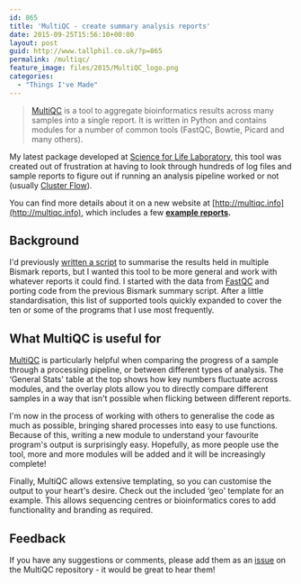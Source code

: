 ```yaml
---
id: 865
title: 'MultiQC - create summary analysis reports'
date: 2015-09-25T15:56:10+00:00
layout: post
guid: http://www.tallphil.co.uk/?p=865
permalink: /multiqc/
feature_image: files/2015/MultiQC_logo.png
categories:
  - "Things I've Made"
---
```

> [MultiQC](https://github.com/ewels/MultiQC) is a tool to aggregate bioinformatics results across many samples into a single report. It is written in Python and contains modules for a number of common tools (FastQC, Bowtie, Picard and many others).

My latest package developed at [Science for Life Laboratory](http://www.scilifelab.se/facilities/genomics-applications/), this tool was created out of frustration at having to look through hundreds of log files and sample reports to figure out if running an analysis pipeline worked or not (usually [Cluster Flow](http://clusterflow.io/)).

You can find more details about it on a new website at [http://multiqc.info](http://multiqc.info), which includes a few **[example reports](http://multiqc.info/#examples).**

## Background

I'd previously [written a script](https://github.com/ewels/ngi_visualizations/tree/master/stand_alone/bismark_summary) to summarise the results held in multiple Bismark reports, but I wanted this tool to be more general and work with whatever reports it could find. I started with the data from [FastQC](http://www.bioinformatics.babraham.ac.uk/projects/fastqc/) and porting code from the previous Bismark summary script. After a little standardisation, this list of supported tools quickly expanded to cover the ten or some of the programs that I use most frequently.

## What MultiQC is useful for

[MultiQC](https://github.com/ewels/MultiQC) is particularly helpful when comparing the progress of a sample through a processing pipeline, or between different types of analysis. The &#8216;General Stats' table at the top shows how key numbers fluctuate across modules, and the overlay plots allow you to directly compare different samples in a way that isn't possible when flicking between different reports.

I'm now in the process of working with others to generalise the code as much as possible, bringing shared processes into easy to use functions. Because of this, writing a new module to understand your favourite program's output is surprisingly easy. Hopefully, as more people use the tool, more and more modules will be added and it will be increasingly complete!

Finally, MultiQC allows extensive templating, so you can customise the output to your heart's desire. Check out the included &#8216;geo' template for an example. This allows sequencing centres or bioinformatics cores to add functionality and branding as required.

## Feedback

If you have any suggestions or comments, please add them as an [issue](https://github.com/ewels/MultiQC/issues) on the MultiQC repository - it would be great to hear them!